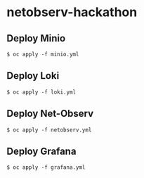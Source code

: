 # netobserv-hackathon

## Deploy Minio

```$ oc apply -f minio.yml```

## Deploy Loki

```$ oc apply -f loki.yml```

## Deploy Net-Observ

```$ oc apply -f netobserv.yml```

## Deploy Grafana

```$ oc apply -f grafana.yml```

